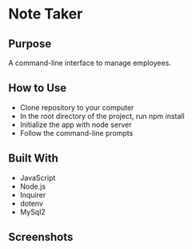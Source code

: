 # Note Taker

## Purpose
A command-line interface to manage employees.

## How to Use
* Clone repository to your computer
* In the root directory of the project, run npm install
* Initialize the app with node server
* Follow the command-line prompts

## Built With
* JavaScript
* Node.js
* Inquirer
* dotenv
* MySql2

## Screenshots